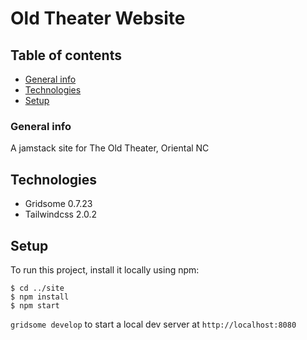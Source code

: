 # Old Theater Website
## Table of contents
* [General info](#general-info)
* [Technologies](#technologies)
* [Setup](#setup)


### General info
A jamstack site for The Old Theater, Oriental NC


## Technologies
* Gridsome 0.7.23
* Tailwindcss 2.0.2

	
## Setup
To run this project, install it locally using npm:

```
$ cd ../site
$ npm install
$ npm start
```
`gridsome develop` to start a local dev server at `http://localhost:8080`